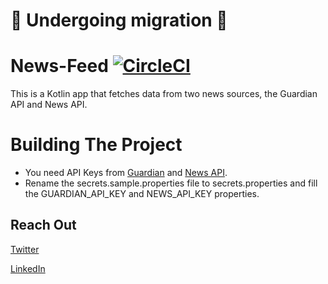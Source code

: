 # 🚧 Undergoing migration 🚧

# News-Feed [![CircleCI](https://circleci.com/gh/etonotieno/NewsFeed.svg?style=svg)](https://circleci.com/gh/etonotieno/NewsFeed)

This is a Kotlin app that fetches data from two news sources, the
Guardian API and News API.

# Building The Project

* You need API Keys from [Guardian](https://open-platform.theguardian.com/)
  and [News API](https://newsapi.org/).
* Rename the secrets.sample.properties file to secrets.properties and fill the GUARDIAN_API_KEY and
  NEWS_API_KEY properties.

## Reach Out

[Twitter](https://twitter.com/etonotieno)

[LinkedIn](https://www.linkedin.com/in/etonotieno)
